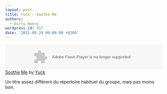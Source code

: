 ```yaml
---
layout: post
title: Yuck - Soothe Me
authors:
  - Dirty Henry
wordpress_id: 917
date: '2011-09-29 09:00:00 +0200'
---
```

<object height="81" width="100%"><param name="movie" value="http://player.soundcloud.com/player.swf?url=http%3A%2F%2Fapi.soundcloud.com%2Ftracks%2F24120124&"></param><param name="allowscriptaccess" value="always"></param><embed allowscriptaccess="always" height="81" src="http://player.soundcloud.com/player.swf?url=http%3A%2F%2Fapi.soundcloud.com%2Ftracks%2F24120124&" type="application/x-shockwave-flash" width="100%"></embed></object><span><a href="http://soundcloud.com/yuck/soothe-me">Soothe Me</a> by <a href="http://soundcloud.com/yuck">Yuck</a></span>

Un titre assez différent du répertoire habituel du groupe, mais pas moins bon.
